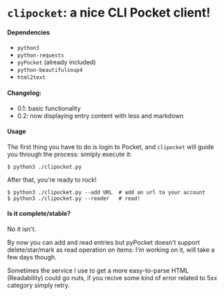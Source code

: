 # `clipocket`: a nice CLI Pocket client!

#### Dependencies

 - `python3`
 - `python-requests`
 - `pyPocket` (already included)
 - `python-beautifulsoup4`
 - `html2text`

#### Changelog:
 - 0.1: basic functionality
 - 0.2: now displaying entry content with less and markdown

#### Usage

The first thing you have to do is login to Pocket, and `clipocket` will guide you through the process: simlply execute it:
	
	$ python3 ./clipocket.py

After that, you're ready to rock!

	$ python3 ./clipocket.py --add URL	# add an url to your account
	$ python3 ./clipocket.py --reader	# read!

#### Is it complete/stable?

No it isn't.

By now you can add and read entries but pyPocket doesn't support delete/star/mark as read operation on items: I'm working on it, will take a few days though.

Sometimes the service I use to get a more easy-to-parse HTML (Readability) could go nuts, if you recive some kind of error related to 5xx category simply retry.
